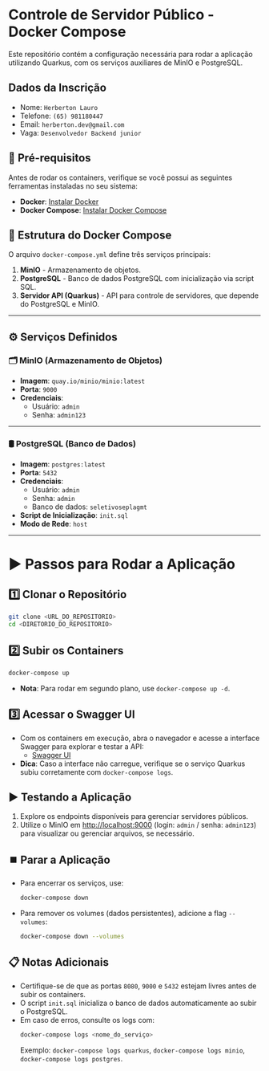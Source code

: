# Controle de Servidor Público - Docker Compose

Este repositório contém a configuração necessária para rodar a aplicação utilizando Quarkus, com os serviços auxiliares de MinIO e PostgreSQL.

## Dados da Inscrição

- Nome: `Herberton Lauro`
- Telefone: `(65) 981180447`
- Email: `herberton.dev@gmail.com`
- Vaga: `Desenvolvedor Backend junior`

## 📌 Pré-requisitos

Antes de rodar os containers, verifique se você possui as seguintes ferramentas instaladas no seu sistema:

- **Docker**: [Instalar Docker](https://www.docker.com/get-started)
- **Docker Compose**: [Instalar Docker Compose](https://docs.docker.com/compose/install/)

## 📂 Estrutura do Docker Compose

O arquivo `docker-compose.yml` define três serviços principais:

1. **MinIO** - Armazenamento de objetos.
2. **PostgreSQL** - Banco de dados PostgreSQL com inicialização via script SQL.
3. **Servidor API (Quarkus)** - API para controle de servidores, que depende do PostgreSQL e MinIO.

---

## ⚙️ Serviços Definidos

### 🗂 MinIO (Armazenamento de Objetos)
- **Imagem**: `quay.io/minio/minio:latest`
- **Porta**: `9000`
- **Credenciais**:
    - Usuário: `admin`
    - Senha: `admin123`

---

### 🛢 PostgreSQL (Banco de Dados)
- **Imagem**: `postgres:latest`
- **Porta**: `5432`
- **Credenciais**:
    - Usuário: `admin`
    - Senha: `admin`
    - Banco de dados: `seletivoseplagmt`
- **Script de Inicialização**: `init.sql`
- **Modo de Rede**: `host`

---


# ▶️ Passos para Rodar a Aplicação

## 1️⃣ Clonar o Repositório

```sh
git clone <URL_DO_REPOSITORIO>
cd <DIRETORIO_DO_REPOSITORIO>
```

## 2️⃣ Subir os Containers

```sh
docker-compose up
```
- **Nota**: Para rodar em segundo plano, use `docker-compose up -d`.

## 3️⃣ Acessar o Swagger UI

- Com os containers em execução, abra o navegador e acesse a interface Swagger para explorar e testar a API:
    - [Swagger UI](http://localhost:8080/q/swagger-ui/)
- **Dica**: Caso a interface não carregue, verifique se o serviço Quarkus subiu corretamente com `docker-compose logs`.


## ▶️ Testando a Aplicação

1. Explore os endpoints disponíveis para gerenciar servidores públicos.
2. Utilize o MinIO em [http://localhost:9000](http://localhost:9000) (login: `admin` / senha: `admin123`) para visualizar ou gerenciar arquivos, se necessário.

## ⏹️ Parar a Aplicação

- Para encerrar os serviços, use:
  ```sh
  docker-compose down
  ```
- Para remover os volumes (dados persistentes), adicione a flag `--volumes`:
  ```sh
  docker-compose down --volumes
  ```

## 📋 Notas Adicionais

- Certifique-se de que as portas `8080`, `9000` e `5432` estejam livres antes de subir os containers.
- O script `init.sql` inicializa o banco de dados automaticamente ao subir o PostgreSQL.
- Em caso de erros, consulte os logs com:
  ```sh
  docker-compose logs <nome_do_serviço>
  ```
  Exemplo: `docker-compose logs quarkus`, `docker-compose logs minio`, `docker-compose logs postgres`.